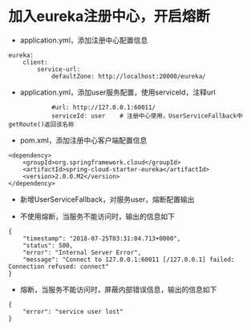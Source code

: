# 加入eureka注册中心，开启熔断

* application.yml，添加注册中心配置信息
```
eureka:
    client:
        service-url:
            defaultZone: http://localhost:20000/eureka/  
```
* application.yml，添加user服务配置，使用serviceId，注释url
```
            #url: http://127.0.0.1:60011/
            serviceId: user    # 注册中心使用，UserServiceFallback中getRoute()返回该名称
```
* pom.xml，添加注册中心客户端配置信息
```
<dependency>
    <groupId>org.springframework.cloud</groupId>
    <artifactId>spring-cloud-starter-eureka</artifactId>
    <version>2.0.0.M2</version>
</dependency>
```
* 新增UserServiceFallback，对服务user，熔断配置输出

* 不使用熔断，当服务不能访问时，输出的信息如下
```
{
    "timestamp": "2018-07-25T03:31:04.713+0000",
    "status": 500,
    "error": "Internal Server Error",
    "message": "Connect to 127.0.0.1:60011 [/127.0.0.1] failed: Connection refused: connect"
}
```
* 熔断，当服务不能访问时，屏蔽内部错误信息，输出的信息如下
```
{
    "error": "service user lost"
}
```
